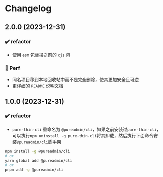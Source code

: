 # Changelog

## 2.0.0 (2023-12-31)

### ✔️ refactor

- 使用 `esm` 包替换之前的 `cjs` 包

### 🍏 Perf

- 同名项目移到本地回收站中而不是完全删除，使其更加安全且可逆
- 更详细的 `README` 说明文档

## 1.0.0 (2023-12-31)

### ✔️ refactor

- `pure-thin-cli` 重命名为 `@pureadmin/cli`，如果之前安装过`pure-thin-cli`，可以执行`npm uninstall -g pure-thin-cli`将其卸载，然后执行下面命令安装`@pureadmin/cli`脚手架

```bash
npm install -g @pureadmin/cli
# or
yarn global add @pureadmin/cli
# or
pnpm add -g @pureadmin/cli
```
